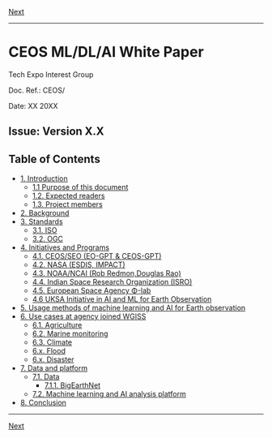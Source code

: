 [Next](introduction.md)

***
# CEOS ML/DL/AI White Paper 

Tech Expo Interest Group

Doc. Ref.: CEOS/

Date: XX  20XX

Issue: Version X.X
----
## Table of Contents

- [1. Introduction](introduction.md#1-introduction)
  - [1.1 Purpose of this document](introduction.md#11-purpose-of-this-document)
  - [1.2. Expected readers](introduction.md#13-project-members)
  - [1.3. Project members](introduction.md#13-project-members)
- [2. Background](background.md#2-background)
- [3. Standards](standards.md#3-standards)
  - [3.1. ISO](standards.md#31-iso)
  - [3.2. OGC](standards.md#32-ogc)
- [4. Initiatives and Programs](initiatives-and-programs.md#4-initiatives-and-programs)
  - [4.1. CEOS/SEO (EO-GPT & CEOS-GPT)](https://github.com/ceos-org/aiml-white-paper/blob/main/initiatives-and-programs.md#41-ceosseo-eo-gpt--ceos-gpt)
  - [4.2. NASA (ESDIS, IMPACT)](https://github.com/ceos-org/aiml-white-paper/blob/main/initiatives-and-programs.md#42-nasa-esdis-impact)
  - [4.3. NOAA/NCAI (Rob Redmon,Douglas Rao)](https://github.com/ceos-org/aiml-white-paper/blob/main/initiatives-and-programs.md#43-noaancai-rob-redmondouglas-rao)
  - [4.4. Indian Space Research Organization (ISRO)](https://github.com/ceos-org/aiml-white-paper/blob/main/initiatives-and-programs.md#44-indian-space-research-organization-isro)
  - [4.5. European Space Agency Φ-lab](https://github.com/ceos-org/aiml-white-paper/blob/main/initiatives-and-programs.md#45-european-space-agency-%CF%86-lab)
  - [4.6 UKSA Initiative in AI and ML for Earth Observation](https://github.com/ceos-org/aiml-white-paper/blob/main/initiatives-and-programs.md#46-uksa-initiative-in-ai-and-ml-for-earth-observation)
- [5. Usage methods of machine learning and AI for Earth observation](usage-methods-of-ml-and-ai-for-eo.md#5-usage-methods-of-machine-learning-and-ai-for-earth-observation)
- [6. Use cases at agency joined WGISS](use-cases-at-WGISS.md#6-use-cases-at-agency-joined-wgiss)
  - [6.1. Agriculture](use-cases-at-WGISS.md#61-agriculture)
  - [6.2. Marine monitoring](use-cases-at-WGISS.md#62-marine-monitoring)
  - [6.3. Climate](use-cases-at-WGISS.md#63-climate)
  - [6.x. Flood](use-cases-at-WGISS.md#6x-flood)
  - [6.x. Disaster](use-cases-at-WGISS.md#6x-disaster)
- [7. Data and platform](data-and-platform.md#7-data-and-platform)
  - [7.1. Data](data-and-platform.md#71-data)
    - [7.1.1. BigEarthNet](https://github.com/ceos-org/aiml-white-paper/blob/main/data-and-platform.md#711-bigearthnet)
  - [7.2. Machine learning and AI analysis platform](data-and-platform.md#72-machine-learning-and-ai-analysis-platform)
- [8. Conclusion](conclusion.md#8-conclusion)

***
[Next](introduction.md)
